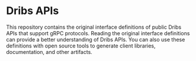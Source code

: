 # Dribs APIs
This repository contains the original interface definitions of public
Dribs APIs that support gRPC protocols. Reading the original interface
definitions can provide a better understanding of Dribs APIs.
You can also use these definitions with open source tools to generate client
libraries, documentation, and other artifacts.